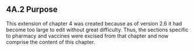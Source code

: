 ## 4A.2 Purpose

This extension of chapter 4 was created because as of version 2.6 it had become too large to edit without great difficulty. Thus, the sections specific to pharmacy and vaccines were excised from that chapter and now comprise the content of this chapter.
